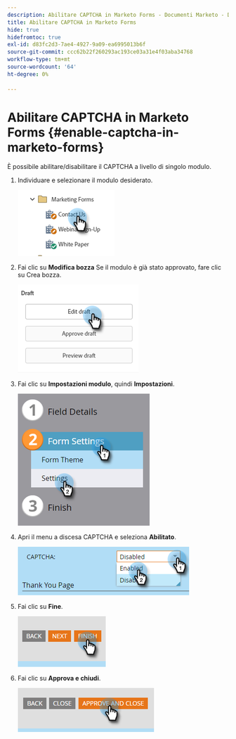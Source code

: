 ```yaml
---
description: Abilitare CAPTCHA in Marketo Forms - Documenti Marketo - Documentazione del prodotto
title: Abilitare CAPTCHA in Marketo Forms
hide: true
hidefromtoc: true
exl-id: d83fc2d3-7ae4-4927-9a09-ea6995013b6f
source-git-commit: ccc62b22f260293ac193ce03a31e4f03aba34768
workflow-type: tm+mt
source-wordcount: '64'
ht-degree: 0%

---
```


# Abilitare CAPTCHA in Marketo Forms {#enable-captcha-in-marketo-forms}

È possibile abilitare/disabilitare il CAPTCHA a livello di singolo modulo.

1. Individuare e selezionare il modulo desiderato.

   ![](assets/enable-captcha-in-marketo-forms-1.png)

1. Fai clic su **Modifica bozza** Se il modulo è già stato approvato, fare clic su Crea bozza.

   ![](assets/enable-captcha-in-marketo-forms-2.png)

1. Fai clic su **Impostazioni modulo**, quindi **Impostazioni**.

   ![](assets/enable-captcha-in-marketo-forms-3.png)

1. Apri il menu a discesa CAPTCHA e seleziona **Abilitato**.

   ![](assets/enable-captcha-in-marketo-forms-4.png)

1. Fai clic su **Fine**.

   ![](assets/enable-captcha-in-marketo-forms-5.png)

1. Fai clic su **Approva e chiudi**.

   ![](assets/enable-captcha-in-marketo-forms-6.png)
